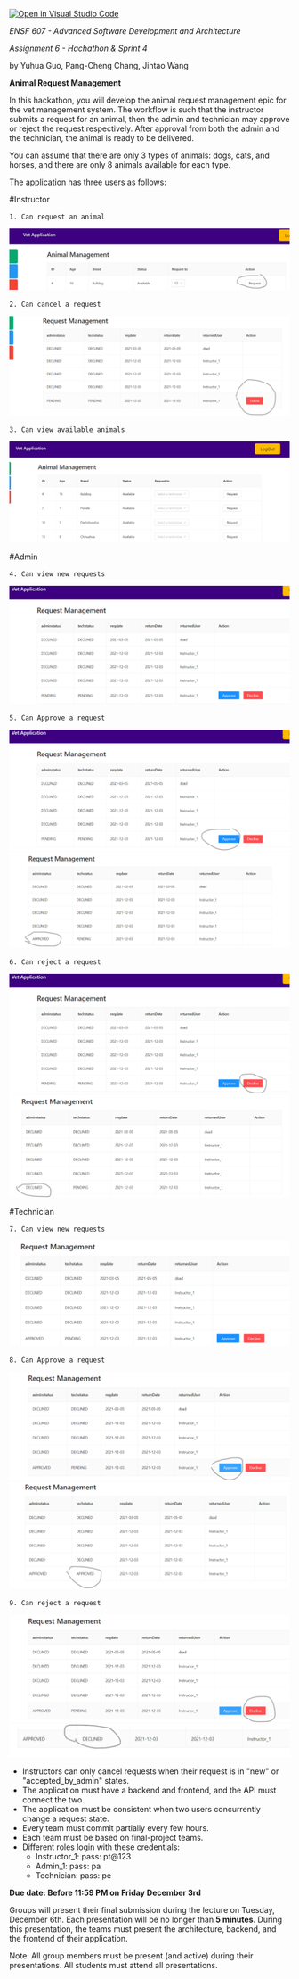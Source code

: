 [![Open in Visual Studio Code](https://classroom.github.com/assets/open-in-vscode-f059dc9a6f8d3a56e377f745f24479a46679e63a5d9fe6f495e02850cd0d8118.svg)](https://classroom.github.com/online_ide?assignment_repo_id=6508207&assignment_repo_type=AssignmentRepo)


*ENSF 607 - Advanced Software Development and Architecture*

*Assignment 6 - Hachathon & Sprint 4*

by Yuhua Guo, Pang-Cheng Chang, Jintao Wang

**Animal Request Management**

In this hackathon, you will develop the animal request management epic for the vet management system. The workflow is such that the instructor submits a request for an animal, then the admin and technician may approve or reject the request respectively. After approval from both the admin and the technician, the animal is ready to be delivered. 

You can assume that there are only 3 types of animals: dogs, cats, and horses, and there are only 8 animals available for each type. 

The application has three users as follows:



#Instructor

    1. Can request an animal 
    
![pic1](pic1.jpg)

    2. Can cancel a request
    
![pic2](pic2.png)

    3. Can view available animals
    
![pic3](pic3.png)

#Admin

    4. Can view new requests
    
![pic4](pic4.png)

    5. Can Approve a request
    
![pic5](pic5.png)
![pic5-1](pic5-1.png)

    6. Can reject a request
    
![pic6](pic6.png)
![pic6-1](pic6-1.png)

#Technician

    7. Can view new requests
    
![pic7](pic7.png)

    8. Can Approve a request
    
![pic8](pic8.png)
![pic8-1](pic8-1.png)

    9. Can reject a request
    
![pic9](pic9.png)
![pic9-1](pic9-1.png)

* Instructors can only cancel requests when their request is in "new" or "accepted_by_admin" states.
* The application must have a backend and frontend, and the API must connect the two.
* The application must be consistent when two users concurrently change a request state.
* Every team must commit partially every few hours.
* Each team must be based on final-project teams.
* Different roles login with these credentials:
    * Instructor_1: pass: pt@123
    * Admin_1: pass: pa
    * Technician: pass: pe


**Due date: Before 11:59 PM on Friday December 3rd**

Groups will present their final submission during the lecture on Tuesday, December 6th. Each presentation will be no longer than **5 minutes**. During this presentation, the teams must present the architecture, backend, and the frontend of their application. 

Note: All group members must be present (and active) during their presentations. All students must attend all presentations. 

